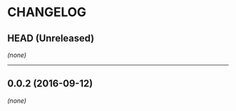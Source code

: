 CHANGELOG
=========

## HEAD (Unreleased)
_(none)_

--------------------

## 0.0.2 (2016-09-12)
_(none)_

